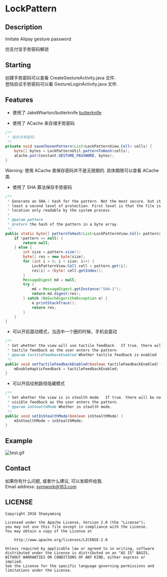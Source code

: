 # LockPattern

## Description

Imitate Alipay gesture password

仿支付宝手势密码解锁

## Starting

创建手势密码可以查看 CreateGestureActivity.java 文件.  
登陆验证手势密码可以看 GestureLoginActivity.java 文件.

## Features

* 使用了 JakeWharton/butterknife [butterknife](https://github.com/JakeWharton/butterknife)

* 使用了 ACache 来存储手势密码

```java
/**
 * 保存手势密码
 */
private void saveChosenPattern(List<LockPatternView.Cell> cells) {
    byte[] bytes = LockPatternUtil.patternToHash(cells);
    aCache.put(Constant.GESTURE_PASSWORD, bytes);
}
```

Warning: 使用 ACache 类保存密码并不是无限期的. 具体期限可以查看 ACache 类.

* 使用了 SHA 算法保存手势密码

```java
/**
 * Generate an SHA-1 hash for the pattern. Not the most secure, but it is at
 * least a second level of protection. First level is that the file is in a
 * location only readable by the system process.
 *
 * @param pattern
 * @return the hash of the pattern in a byte array.
 */
public static byte[] patternToHash(List<LockPatternView.Cell> pattern) {
    if (pattern == null) {
        return null;
    } else {
        int size = pattern.size();
        byte[] res = new byte[size];
        for (int i = 0; i < size; i++) {
            LockPatternView.Cell cell = pattern.get(i);
            res[i] = (byte) cell.getIndex();
        }
        MessageDigest md = null;
        try {
            md = MessageDigest.getInstance("SHA-1");
            return md.digest(res);
        } catch (NoSuchAlgorithmException e) {
            e.printStackTrace();
            return res;
        }
    }
}
```

* 可以开启震动模式，当选中一个圈的时候，手机会震动

```java
/**
 * Set whether the view will use tactile feedback.  If true, there will be
 * tactile feedback as the user enters the pattern.
 * @param tactileFeedbackEnabled Whether tactile feedback is enabled
 */
public void setTactileFeedbackEnabled(boolean tactileFeedbackEnabled) {
	mEnableHapticFeedback = tactileFeedbackEnabled;
}
```

* 可以开启绘制路径隐藏模式

```java
/**
 * Set whether the view is in stealth mode.  If true, there will be no
 * visible feedback as the user enters the pattern.
 * @param inStealthMode Whether in stealth mode.
 */
public void setInStealthMode(boolean inStealthMode) {
	mInStealthMode = inStealthMode;
}
```

## Example

![test.gif](https://github.com/sym900728/LockPattern/blob/master/images/test.gif)

## Contact

如果你有什么问题, 或者什么建议, 可以发邮件给我.  
Email address: symwork@163.com

## LICENSE

    Copyright 2016 Shaoyaming

    Licensed under the Apache License, Version 2.0 (the "License");
    you may not use this file except in compliance with the License.
    You may obtain a copy of the License at

        http://www.apache.org/licenses/LICENSE-2.0

    Unless required by applicable law or agreed to in writing, software
    distributed under the License is distributed on an "AS IS" BASIS,
    WITHOUT WARRANTIES OR CONDITIONS OF ANY KIND, either express or implied.
    See the License for the specific language governing permissions and
    limitations under the License.
